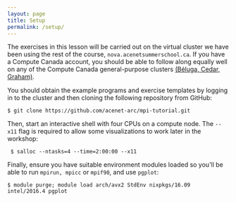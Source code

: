 ```yaml
---
layout: page
title: Setup
permalink: /setup/
---
```

The exercises in this lesson will be carried out on the virtual cluster we have
been using the rest of the course, `nova.acenetsummerschool.ca`.  If you have a
Compute Canada account, you should be able to follow along equally well on any
of the Compute Canada general-purpose clusters 
<a href="https://docs.computecanada.ca/wiki/Compute_Canada_Documentation">(Béluga, Cedar, Graham)</a>.

You should obtain the example programs and exercise templates by logging in to
the cluster and then cloning the following repository from GitHub:

``` $ git clone https://github.com/acenet-arc/mpi-tutorial.git ```

Then, start an interactive shell with four CPUs on a compute node.
The `--x11` flag is required to allow some visualizations to work
later in the workshop:

``` $ salloc --ntasks=4 --time=2:00:00 --x11```

Finally, ensure you have suitable environment modules loaded so you'll
be able to run `mpirun, mpicc` or `mpif90`, and use `pgplot`:

```$ module purge; module load arch/avx2 StdEnv nixpkgs/16.09  intel/2016.4 pgplot```
